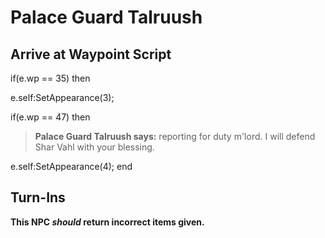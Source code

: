 # Palace Guard Talruush


## Arrive at Waypoint Script

if(e.wp == 35) then


e.self:SetAppearance(3);

if(e.wp == 47) then


>**Palace Guard Talruush says:** reporting for duty m'lord. I will defend Shar Vahl with your blessing.


e.self:SetAppearance(4);
end



## Turn-Ins



**This NPC *should* return incorrect items given.**





